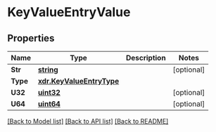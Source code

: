 # KeyValueEntryValue

## Properties
Name | Type | Description | Notes
------------ | ------------- | ------------- | -------------
**Str** | [**string**](Str.md) |  | [optional] 
**Type** | [**xdr.KeyValueEntryType**](Enum.md) |  | 
**U32** | [**uint32**](U32.md) |  | [optional] 
**U64** | [**uint64**](U64.md) |  | [optional] 

[[Back to Model list]](../README.md#documentation-for-models) [[Back to API list]](../README.md#documentation-for-api-endpoints) [[Back to README]](../README.md)


